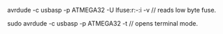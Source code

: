 avrdude -c usbasp -p ATMEGA32 -U lfuse:r:-:i -v // reads low byte fuse.

sudo avrdude -c usbasp -p ATMEGA32 -t // opens terminal mode.

